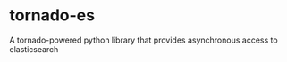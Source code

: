 tornado-es
==========

A tornado-powered python library that provides asynchronous access to elasticsearch